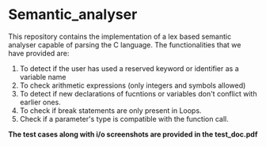 # Semantic_analyser
This repository contains the implementation of a lex based semantic analyser capable of parsing the C language.
The functionalities that we have provided are:
1) To detect if the user has used a reserved keyword or identifier as a variable name
2) To check arithmetic expressions (only integers and symbols allowed)
3) To detect if new declarations of fucntions or variables don't conflict with earlier ones.
4) To check if break statements are only present in Loops.
5) Check if a parameter's type is compatible with the function call.

**The test cases along with i/o screenshots are provided in the test_doc.pdf**
